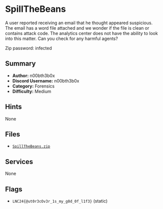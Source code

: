 # SpillTheBeans
A user reported receiving an email that he thought appeared suspicious. The email has a word file attached and we wonder if the file is clean or contains attack code. The analytics center does not have the ability to look into this matter. Can you check for any harmful agents?

Zip password: infected

## Summary
- **Author:** n00bth3b0x
- **Discord Username:** n00bth3b0x
- **Category:** Forensics
- **Difficulty:** Medium

## Hints
None

## Files
- [`SpillTheBeans.zip`](./dist/SpillTheBeans.zip)


## Services
None
## Flags
- `LNC24{@ut0r3cOv3r_1s_my_g0d_0f_l1f3}` (static)
